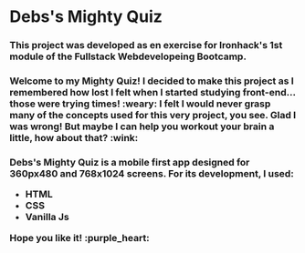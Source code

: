# Debs's Mighty Quiz

<h3>This project was developed as en exercise for Ironhack's 1st module of the Fullstack Webdevelopeing Bootcamp.</h3>

<h3>Welcome to my Mighty Quiz! I decided to make this project as I remembered how lost I felt when I started studying front-end... those were trying times! :weary: I felt I would never grasp many of the concepts used for this very project, you see. Glad I was wrong! But maybe I can help you workout your brain a little, how about that? :wink: </h3>


<h3>Debs's Mighty Quiz is a mobile first app designed for 360px480 and 768x1024 screens. For its development, I used:
<ul> 
<li>HTML</li>
<li>CSS</li>
<li>Vanilla Js</li>
</ul>
 Hope you like it! :purple_heart:
</h3>